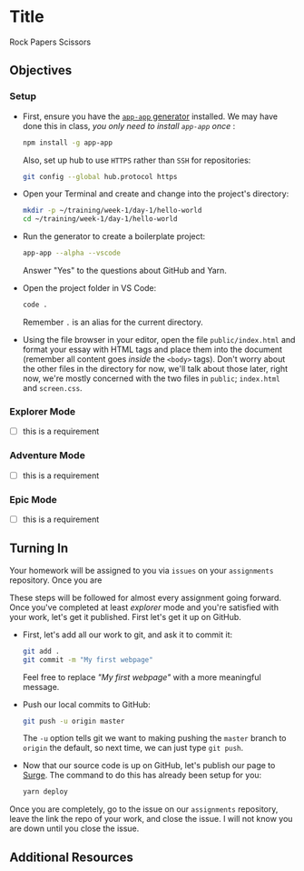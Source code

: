 # Title

Rock Papers Scissors


## Objectives

### Setup

- First, ensure you have the [`app-app` generator](https://github.com/tiy-tpa-fee/app-app) installed. We may have done this in class, *you only need to install `app-app` once* :

  ```sh
  npm install -g app-app
  ```

  Also, set up hub to use `HTTPS` rather than `SSH` for repositories:

  ```sh
  git config --global hub.protocol https
  ```

- Open your Terminal and create and change into the project's directory:

  ```sh
  mkdir -p ~/training/week-1/day-1/hello-world
  cd ~/training/week-1/day-1/hello-world
  ```

- Run the generator to create a boilerplate project:

  ```sh
  app-app --alpha --vscode
  ```

  Answer "Yes" to the questions about GitHub and Yarn.

- Open the project folder in VS Code:

  ```sh
  code .
  ```

  Remember `.` is an alias for the current directory.

- Using the file browser in your editor, open the file `public/index.html` and format your essay with HTML tags and place them into the document (remember all content goes _inside_ the `<body>` tags). Don't worry about the other files in the directory for now, we'll talk about those later, right now, we're mostly concerned with the two files in `public`; `index.html` and `screen.css`.

### Explorer Mode

- [ ] this is a requirement


### Adventure Mode

- [ ] this is a requirement


### Epic Mode

- [ ] this is a requirement

## Turning In

Your homework will be assigned to you via `issues` on your `assignments` repository. Once you are

These steps will be followed for almost every assignment going forward. Once you've completed at least _explorer_ mode and you're satisfied with your work, let's get it published. First let's get it up on GitHub.

- First, let's add all our work to git, and ask it to commit it:

  ```sh
  git add .
  git commit -m "My first webpage"
  ```

  Feel free to replace _"My first webpage"_ with a more meaningful message.

- Push our local commits to GitHub:

  ```sh
  git push -u origin master
  ```

  The `-u` option tells git we want to making pushing the `master` branch to `origin` the default, so next time, we can just type `git push`.

- Now that our source code is up on GitHub, let's publish our page to [Surge](https://surge.sh). The command to do this has already been setup for you:

  ```sh
  yarn deploy
  ```

Once you are completely, go to the issue on our `assignments` repository, leave the link the repo of your work, and close the issue. I will not know you are down until you close the issue. 




## Additional Resources
